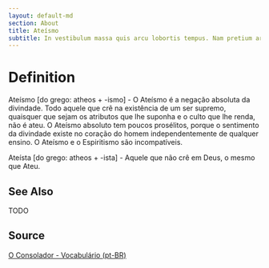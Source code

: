 ```yaml
---
layout: default-md
section: About
title: Ateísmo
subtitle: In vestibulum massa quis arcu lobortis tempus. Nam pretium arcu in odio vulputate luctus.
---
```


# Definition
Ateísmo [do grego: atheos + -ismo] - O Ateísmo é a negação absoluta da divindade. Todo aquele que crê na existência de um ser supremo, quaisquer que sejam os atributos que lhe suponha e o culto que lhe renda, não é ateu. O Ateísmo absoluto tem poucos prosélitos, porque o sentimento da divindade existe no coração do homem independentemente de qualquer ensino. O Ateísmo e o Espiritismo são incompatíveis.

Ateísta [do grego: atheos + -ista] - Aquele que não crê em Deus, o mesmo que Ateu.

## See Also
TODO

## Source
[O Consolador - Vocabulário (pt-BR)](http://www.oconsolador.com.br/linkfixo/vocabulario/principal.html)
